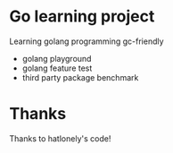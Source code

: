 # Go learning project
Learning golang programming gc-friendly

* golang playground
* golang feature test
* third party package benchmark

# Thanks
Thanks to hatlonely's code! 

